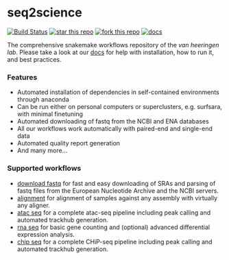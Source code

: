 # seq2science
[![Build Status](http://ocimum.science.ru.nl/jenkins/buildStatus/icon?job=Snakemake-Workflows%2Fmaster)](http://ocimum.science.ru.nl/jenkins/job/Snakemake-Workflows/job/master/lastBuild/display/redirect/)
[![star this repo](https://img.shields.io/github/stars/vanheeringen-lab/snakemake-workflows?style=flat&color=brightgreen)](https://github.com/vanheeringen-lab/snakemake-workflows/stargazers)
[![fork this repo](https://img.shields.io/github/forks/vanheeringen-lab/snakemake-workflows?style=flat&color=brightgreen)](https://github.com/vanheeringen-lab/snakemake-workflows/fork)
[![docs](https://github.com/vanheeringen-lab/snakemake-workflows/workflows/docs/badge.svg)](https://vanheeringen-lab.github.io/snakemake-workflows/index.html)

The comprehensive snakemake workflows repository of the *van heeringen lab*. Please take a look at our [docs](https://github.com/vanheeringen-lab/snakemake-workflows/wiki) for help with installation, how to run it, and best practices.

### Features
- Automated installation of dependencies in self-contained environments through anaconda
- Can be run either on personal computers or superclusters, e.g. surfsara, with minimal finetuning
- Automated downloading of fastq from the NCBI and ENA databases
- All our workflows work automatically with paired-end and single-end data
- Automated quality report generation
- And many more...


### Supported workflows
* [download fastq](https://github.com/vanheeringen-lab/snakemake-workflows/tree/master/workflows/download_fastq) for fast and easy downloading of SRAs and parsing of fastq files from the European Nucleotide Archive and the NCBI servers.
* [alignment](https://github.com/vanheeringen-lab/snakemake-workflows/tree/master/workflows/alignment) for alignment of samples against any assembly with virtually any aligner.
* [atac seq](https://github.com/vanheeringen-lab/snakemake-workflows/tree/master/workflows/atac_seq) for a complete atac-seq pipeline including peak calling and automated trackhub generation.
* [rna seq](https://github.com/vanheeringen-lab/snakemake-workflows/tree/master/workflows/rna_seq) for basic gene counting and (optional) advanced differential expression analysis.
* [chip seq](https://github.com/vanheeringen-lab/snakemake-workflows/tree/master/workflows/chip_seq) for a complete CHiP-seq pipeline including peak calling and automated trackhub generation.
